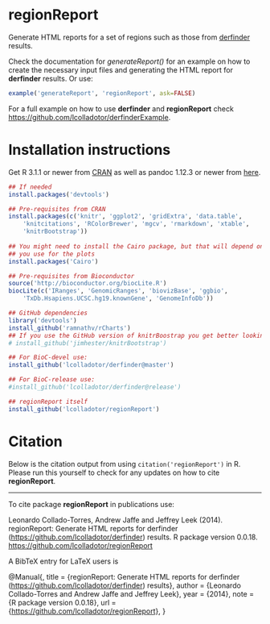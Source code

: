 regionReport
===============

Generate HTML reports for a set of regions such as those from 
[derfinder](https://github.com/lcolladotor/derfinder) results.

Check the documentation for _generateReport()_ for an example on how to create 
the necessary input files and generating the HTML report for __derfinder__ 
results. Or use:

```R
example('generateReport', 'regionReport', ask=FALSE)
```

For a full example on how to use __derfinder__ and __regionReport__ check 
https://github.com/lcolladotor/derfinderExample.

# Installation instructions

Get R 3.1.1 or newer from [CRAN](http://cran.r-project.org/) as well as pandoc 
1.12.3 or newer from [here](http://johnmacfarlane.net/pandoc/installing.html).

```R
## If needed
install.packages('devtools')

## Pre-requisites from CRAN
install.packages(c('knitr', 'ggplot2', 'gridExtra', 'data.table',
    'knitcitations', 'RColorBrewer', 'mgcv', 'rmarkdown', 'xtable',
    'knitrBootstrap'))
    
## You might need to install the Cairo package, but that will depend on the device 
## you use for the plots
install.packages('Cairo')

## Pre-requisites from Bioconductor
source('http://bioconductor.org/biocLite.R')
biocLite(c('IRanges', 'GenomicRanges', 'biovizBase', 'ggbio', 
    'TxDb.Hsapiens.UCSC.hg19.knownGene', 'GenomeInfoDb'))

## GitHub dependencies
library('devtools')
install_github('ramnathv/rCharts')
## If you use the GitHub version of knitrBoostrap you get better looking reports
# install_github('jimhester/knitrBootstrap')

## For BioC-devel use:
install_github('lcolladotor/derfinder@master')

## For BioC-release use:
#install_github('lcolladotor/derfinder@release')

## regionReport itself
install_github('lcolladotor/regionReport')
```

# Citation

Below is the citation output from using `citation('regionReport')` in R. 
Please run this yourself to check for any updates on how to cite 
__regionReport__.

---

To cite package __regionReport__ in publications use:

Leonardo Collado-Torres, Andrew Jaffe and Jeffrey Leek (2014). regionReport: 
Generate HTML reports for derfinder (https://github.com/lcolladotor/derfinder) 
results. R package version 0.0.18. 
https://github.com/lcolladotor/regionReport

A BibTeX entry for LaTeX users is

@Manual{,
    title = {regionReport: Generate HTML reports for derfinder
        (https://github.com/lcolladotor/derfinder) results},
    author = {Leonardo Collado-Torres and Andrew Jaffe and Jeffrey Leek},
    year = {2014},
    note = {R package version 0.0.18},
    url = {https://github.com/lcolladotor/regionReport},
}
